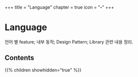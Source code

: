 +++
title = "Language"
chapter = true
icon = "<b>-</b>"
+++

# Language
언어 별 feature; 내부 동작; Design Pattern; Library 관련 내용 정리.

## Contents
{{% children showhidden="true" %}}
